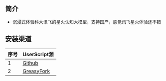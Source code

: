 ## 简介

- 沉浸式体验科大讯飞的星火认知大模型，支持国产，感觉讯飞星火体验还不错

## 安装渠道

| 序号 | UserScript源 |
| --- | --- |
| 1 | [Github](https://raw.githubusercontent.com/xcanwin/KeepXFXingHuo/main/KeepXFXingHuo.user.js) |
| 2 | [GreasyFork](https://greasyfork.org/zh-CN/scripts/465794-keepxfxinghuo) |
